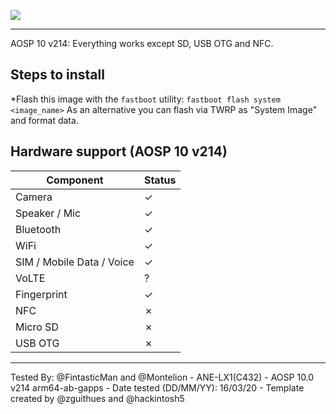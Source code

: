 ![](https://reimg-teknosa-cloud-prod.mncdn.com/mnresize/600/600/productimage/125076744/125076744_0_MC/8799298355250_1557493302288.jpg)
***

AOSP 10 v214: Everything works except SD, USB OTG and NFC.

## Steps to install

*Flash this image with the `fastboot` utility: ```fastboot flash system <image_name>```
As an alternative you can flash via TWRP as "System Image" and format data.

## Hardware support (AOSP 10 v214)

| Component                 | Status                                             |
|---------------------------|-----------------------------------------------------------|
| Camera                    | ✓ |
| Speaker / Mic             | ✓ |
| Bluetooth                 | ✓ |
| WiFi                      | ✓ |
| SIM / Mobile Data / Voice | ✓ |
| VoLTE                     | ? |
| Fingerprint               | ✓ |
| NFC                       | ✗ |
| Micro SD                  | ✗ |
| USB OTG                   | ✗ |
---

Tested By: @FintasticMan and @Montelion - ANE-LX1(C432) - AOSP 10.0 v214 arm64-ab-gapps - Date tested (DD/MM/YY): 16/03/20 - Template created by @zguithues and @hackintosh5